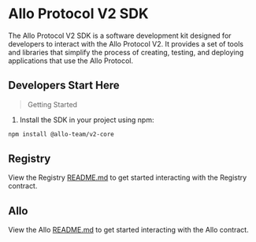 # Allo Protocol V2 SDK


The Allo Protocol V2 SDK is a software development kit designed for developers to interact with the Allo Protocol V2. It provides a set of tools and libraries that simplify the process of creating, testing, and deploying applications that use the Allo Protocol.

## Developers Start Here
> Getting Started

1. Install the SDK in your project using npm:
```bash
npm install @allo-team/v2-core
```

## Registry

View the Registry [README.md](./src/Registry/README.md) to get started interacting with the Registry contract.

## Allo
View the Allo [README.md](./src/Allo/README.md) to get started interacting with the Allo contract.
